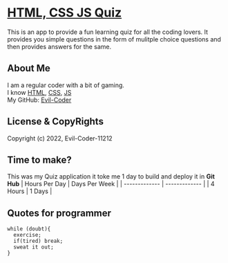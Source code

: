 # [HTML, CSS JS Quiz](https://evil-coder-11212.github.io/Quiz-Web-Application/)<br/>
This is an app to provide a fun learning quiz for all the coding lovers. It provides you simple questions in the form of mulitple choice questions and then provides answers for the same.<br/>

## About Me
I am a regular coder with a bit of gaming.<br/>
I know [HTML](https://en.wikipedia.org/wiki/HTML), [CSS](https://en.wikipedia.org/wiki/CSS), [JS](https://en.wikipedia.org/wiki/JS)<br/>
My GitHub: [Evil-Coder](https://github.com/Evil-Coder-11212)

## License & CopyRights
Copyright (c) 2022, Evil-Coder-11212<br/>

## Time to make?
This was my Quiz application it toke me 1 day to build and deploy it in **Git Hub**
| Hours Per Day | Days Per Week |
| ------------- | ------------- |
|     4 Hours   |     1 Days    |

## Quotes for programmer
```
while (doubt){
  exercise;
  if(tired) break;
  sweat it out;
}
